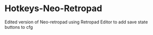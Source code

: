 # Hotkeys-Neo-Retropad
Edited version of Neo-retropad using Retropad Editor to add save state buttons to cfg
